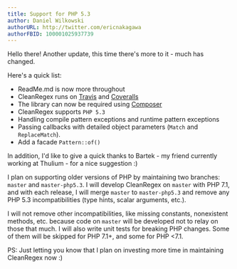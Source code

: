 ```yaml
---
title: Support for PHP 5.3
author: Daniel Wilkowski
authorURL: http://twitter.com/ericnakagawa
authorFBID: 100001025937739
---
```


Hello there! Another update, this time there's more to it - much has changed.

Here's a quick list:
 - ReadMe.md is now more throughout
 - CleanRegex runs on [Travis](https://travis-ci.org/Danon/T-Regx) and [Coveralls](https://coveralls.io/github/Danon/T-Regx?branch=master)
 - The library can now be required using [Composer](https://getcomposer.org/)
 - CleanRegex supports `PHP 5.3`
 - Handling compile pattern exceptions and runtime pattern exceptions
 - Passing callbacks with detailed object parameters (`Match` and `ReplaceMatch`).
 - Add a facade `Pattern::of()`

In addition, I'd like to give a quick thanks to Bartek - my friend currently working at Thulium - for a nice suggestion :)

I plan on supporting older versions of PHP by maintaining two branches: `master` and `master-php5.3`. I will develop
CleanRegex on `master` with PHP 7.1, and with each release, I will merge `master` to `master-php5.3` and remove any
PHP 5.3 incompatibilities (type hints, scalar arguments, etc.).

I will not remove other incompatibilities, like missing constants, nonexistent methods, etc. because code on `master` 
will be developed not to relay on those that much. I will also write unit tests for breaking PHP changes. Some of them 
will be skipped for PHP 7.1+, and some for PHP <7.1. 

PS: Just letting you know that I plan on investing more time in maintaining CleanRegex now :)
